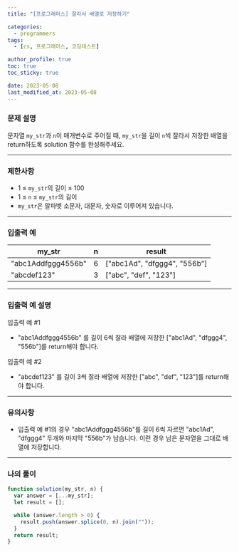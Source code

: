 ```yaml
---
title: "[프로그래머스] 잘라서 배열로 저장하기"

categories:
  - programmers
tags:
  - [cs, 프로그래머스, 코딩테스트]

author_profile: true
toc: true
toc_sticky: true

date: 2023-05-08
last_modified_at: 2023-05-08
---
```


### 문제 설명

문자열 `my_str`과 `n`이 매개변수로 주어질 때, `my_str`을 길이 `n`씩 잘라서 저장한 배열을 return하도록 solution 함수를 완성해주세요.

---

### 제한사항

- 1 ≤ `my_str`의 길이 ≤ 100
- 1 ≤ `n` ≤ `my_str`의 길이
- `my_str`은 알파벳 소문자, 대문자, 숫자로 이루어져 있습니다.

---

### 입출력 예

| my_str             | n   | result                       |
| ------------------ | --- | ---------------------------- |
| "abc1Addfggg4556b" | 6   | ["abc1Ad", "dfggg4", "556b"] |
| "abcdef123"        | 3   | ["abc", "def", "123"]        |

---

### **입출력 예 설명**

입출력 예 #1

- "abc1Addfggg4556b" 를 길이 6씩 잘라 배열에 저장한 ["abc1Ad", "dfggg4", "556b"]를 return해야 합니다.

입출력 예 #2

- "abcdef123" 를 길이 3씩 잘라 배열에 저장한 ["abc", "def", "123"]를 return해야 합니다.

---

### **유의사항**

- 입출력 예 #1의 경우 "abc1Addfggg4556b"를 길이 6씩 자르면 "abc1Ad", "dfggg4" 두개와 마지막 "556b"가 남습니다. 이런 경우 남은 문자열을 그대로 배열에 저장합니다.

---

### 나의 풀이

```jsx
function solution(my_str, n) {
  var answer = [...my_str];
  let result = [];

  while (answer.length > 0) {
    result.push(answer.splice(0, n).join(""));
  }
  return result;
}
```
